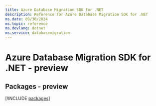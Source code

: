 ```yaml
---
title: Azure Database Migration SDK for .NET
description: Reference for Azure Database Migration SDK for .NET
ms.date: 09/30/2024
ms.topic: reference
ms.devlang: dotnet
ms.service: databasemigration
---
```

# Azure Database Migration SDK for .NET - preview
## Packages - preview
[!INCLUDE [packages](database-migration-index.md)]